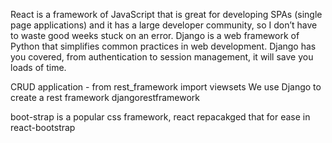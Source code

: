 React is a framework of JavaScript that is great for developing SPAs (single page applications) 
and it has a large developer community, so I don’t have to waste good weeks stuck on an error.
Django is a web framework of Python that simplifies common practices in web development.
Django has you covered, from authentication to session management, it will save you loads of time.

CRUD application - from rest_framework import viewsets
We use Django to create a rest framework
djangorestframework

boot-strap is a popular css framework, react repacakged that for ease in react-bootstrap
